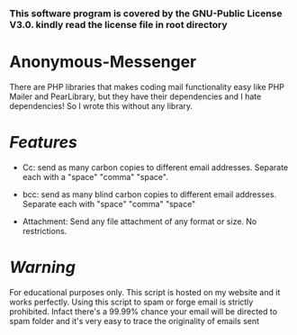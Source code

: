 ### This software program is covered by the GNU-Public License V3.0. kindly read the license file in root directory

# Anonymous-Messenger

There are PHP libraries that makes coding mail functionality easy
like PHP Mailer and PearLibrary, but they have their dependencies 
and I hate dependencies! So I wrote this without any library. 

# *Features*

* Cc: send as many carbon copies to different email addresses. Separate each with a "space" "comma" "space".

* bcc: send as many blind carbon copies to different email addresses. Separate each with "space" "comma" "space"

* Attachment: Send any file attachment of any format or size. No restrictions. 

# *Warning*

 For educational purposes only. This script is hosted on my website and it works perfectly. 
 Using this script to spam or forge email is strictly prohibited. Infact there's a 99.99% chance
 your email will be directed to spam folder and it's very easy to trace the originality of emails sent
